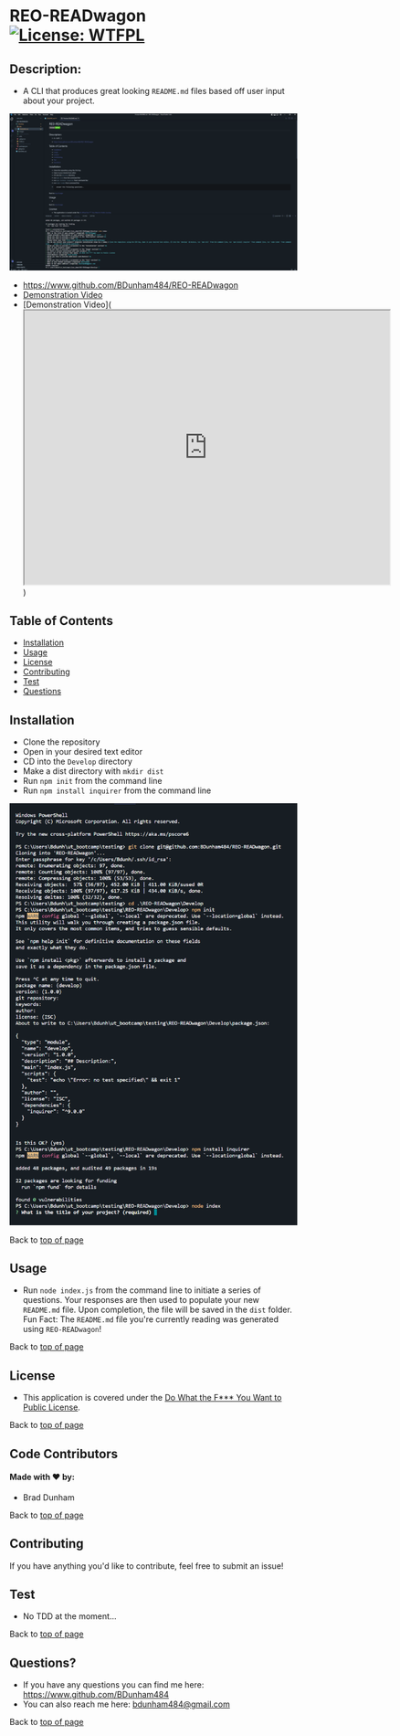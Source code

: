 
# REO-READwagon <br>[![License: WTFPL](https://img.shields.io/badge/License-WTFPL-brightgreen.svg)](http://www.wtfpl.net/about/)


## Description: 

* A CLI that produces great looking `README.md` files based off user input about your project.

![REO-READwagon](./assets/images/reo-readwagon.png)

* <a href='https://www.github.com/BDunham484/REO-READwagon'>https://www.github.com/BDunham484/REO-READwagon</a>
* [Demonstration Video](./assets/videos/REO-READwagon-README.webm.crdownload)
* [Demonstration Video](<iframe src="https://drive.google.com/file/d/1I90GVS0_Xx6HytdTDw2nPuL8fS6Pw7bM/preview" width="640" height="480"></iframe>)


## Table of Contents

- [Installation](#installation)
- [Usage](#usage)
- [License](#license)
- [Contributing](#contributing)
- [Test](#test)
- [Questions](#questions)

## Installation

* Clone the repository
*  Open in your desired text editor
*  CD into the `Develop` directory
*  Make a dist directory with `mkdir dist`
*  Run `npm init` from the command line
*  Run `npm install inquirer` from the command line

![REO-READwagon](./assets/images/reo-readwagon-installation.png)

Back to [top of page](# )

## Usage

* Run `node index.js` from the command line to initiate a series of questions. Your responses are then used to populate your new `README.md` file. Upon completion, the file will be saved in the `dist` folder. Fun Fact: The `README.md` file you're currently reading was generated using `REO-READwagon`!



Back to [top of page](# )

## License

* This application is covered under the <a href='http://www.wtfpl.net/about/'>Do What the F*** You Want to Public License</a>.

Back to [top of page](# )


## Code Contributors

#### Made with ❤️ by:

* Brad Dunham



Back to [top of page](# )

## Contributing

If you have anything you'd like to contribute, feel free to submit an issue!

## Test

* No TDD at the moment...



Back to [top of page](# )

## Questions?

* If you have any questions you can find me here: <https://www.github.com/BDunham484>
* You can also reach me here: bdunham484@gmail.com

Back to [top of page](# )

    
